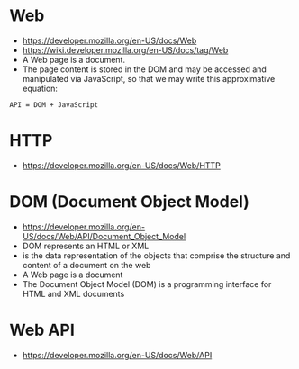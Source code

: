 # Web
- https://developer.mozilla.org/en-US/docs/Web
- https://wiki.developer.mozilla.org/en-US/docs/tag/Web
- A Web page is a document.
- The page content is stored in the DOM and may be accessed and manipulated via JavaScript, so that we may write this approximative equation:
```
API = DOM + JavaScript
```
# HTTP
- https://developer.mozilla.org/en-US/docs/Web/HTTP
# DOM (Document Object Model)
- https://developer.mozilla.org/en-US/docs/Web/API/Document_Object_Model
- DOM represents an HTML or XML 
- is the data representation of the objects that comprise the structure and content of a document on the web
- A Web page is a document
- The Document Object Model (DOM) is a programming interface for HTML and XML documents

# Web API
- https://developer.mozilla.org/en-US/docs/Web/API
